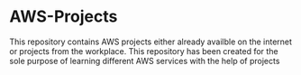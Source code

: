 # AWS-Projects
This repository contains AWS projects either already availble on the internet or projects from the workplace. This repository has been created for the sole purpose of learning different AWS services with the help of projects
